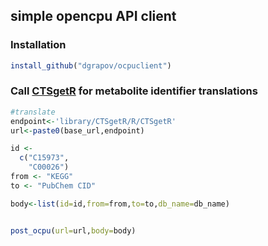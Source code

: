 ## simple opencpu API client


### Installation
```r
install_github("dgrapov/ocpuclient")
```

### Call [CTSgetR]() for metabolite identifier translations
```r
#translate
endpoint<-'library/CTSgetR/R/CTSgetR'
url<-paste0(base_url,endpoint)

id <-
  c("C15973",
    "C00026")
from <- "KEGG"
to <- "PubChem CID"

body<-list(id=id,from=from,to=to,db_name=db_name)


post_ocpu(url=url,body=body)
```
